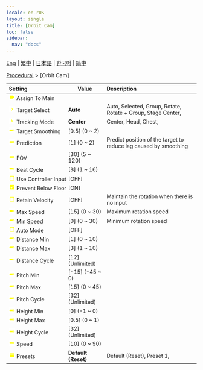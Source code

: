 ```yaml
---
locale: en-rUS
layout: single
title: [Orbit Cam]
toc: false
sidebar:
  nav: "docs"
---
```

[Eng](/dancexr/menu/2025.4/motion/orbit_cam) | [繁中](/tw/dancexr/menu/2025.4/motion/orbit_cam) | [日本語](/jp/dancexr/menu/2025.4/motion/orbit_cam) | [한국어](/kr/dancexr/menu/2025.4/motion/orbit_cam) | [简中](/zh/dancexr/menu/2025.4/motion/orbit_cam)

[Procedural](../menu#Procedural) > [Orbit Cam]



| Setting | Value | Description |
| :--- | --- | :--- |
|<nobr> ![videocam icon](/images/icon/ic_videocam.png)  Assign To Main</nobr>|| 
|<nobr> ![chevron icon](/images/icon/ic_chevron.png)  Target Select</nobr>| **Auto** | Auto, Selected, Group, Rotate, Rotate + Group, Stage Center,  |
|<nobr> ![chevron icon](/images/icon/ic_chevron.png)  Tracking Mode</nobr>| **Center** | Center, Head, Chest,  |
|<nobr> ![slider icon](/images/icon/ic_slider.png)  Target Smoothing</nobr>| [0.5] (0 ~ 2) | 
|<nobr> ![slider icon](/images/icon/ic_slider.png)  Prediction</nobr>| [1] (0 ~ 2) | Predict position of the target to reduce lag caused by smoothing
|<nobr> ![slider icon](/images/icon/ic_slider.png)  FOV</nobr>| [30] (5 ~ 120) | 
|<nobr> ![slider icon](/images/icon/ic_slider.png)  Beat Cycle</nobr>| [8] (1 ~ 16) | 
|<nobr> ![check_off icon](/images/icon/ic_check_off.png)  Use Controller Input</nobr>| [OFF] | 
|<nobr> ![check_on icon](/images/icon/ic_check_on.png)  Prevent Below Floor</nobr>| [ON] | 
|<nobr> ![check_off icon](/images/icon/ic_check_off.png)  Retain Velocity</nobr>| [OFF] | Maintain the rotation when there is no input
|<nobr> ![slider icon](/images/icon/ic_slider.png)  Max Speed</nobr>| [15] (0 ~ 30) | Maximum rotation speed
|<nobr> ![slider icon](/images/icon/ic_slider.png)  Min Speed</nobr>| [0] (0 ~ 30) | Minimum rotation speed
|<nobr> ![check_off icon](/images/icon/ic_check_off.png)  Auto Mode</nobr>| [OFF] | 
|<nobr> ![slider icon](/images/icon/ic_slider.png)  Distance Min</nobr>| [1] (0 ~ 10) | 
|<nobr> ![slider icon](/images/icon/ic_slider.png)  Distance Max</nobr>| [3] (1 ~ 10) | 
|<nobr> ![slider icon](/images/icon/ic_slider.png)  Distance Cycle</nobr>| [12] (Unlimited) | 
|<nobr> ![slider icon](/images/icon/ic_slider.png)  Pitch Min</nobr>| [-15] (-45 ~ 0) | 
|<nobr> ![slider icon](/images/icon/ic_slider.png)  Pitch Max</nobr>| [15] (0 ~ 45) | 
|<nobr> ![slider icon](/images/icon/ic_slider.png)  Pitch Cycle</nobr>| [32] (Unlimited) | 
|<nobr> ![slider icon](/images/icon/ic_slider.png)  Height Min</nobr>| [0] (-1 ~ 0) | 
|<nobr> ![slider icon](/images/icon/ic_slider.png)  Height Max</nobr>| [0.5] (0 ~ 1) | 
|<nobr> ![slider icon](/images/icon/ic_slider.png)  Height Cycle</nobr>| [32] (Unlimited) | 
|<nobr> ![slider icon](/images/icon/ic_slider.png)  Speed</nobr>| [10] (0 ~ 90) | 
|<nobr> ![list icon](/images/icon/ic_list.png)  Presets</nobr>| **Default (Reset)** | Default (Reset), Preset 1,  |
